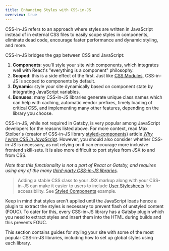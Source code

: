 ```yaml
---
title: Enhancing Styles with CSS-in-JS
overview: true
---
```


CSS-in-JS refers to an approach where styles are written in JavaScript instead of in external CSS files to easily scope styles in components, eliminate dead code, encourage faster performance and dynamic styling, and more.

CSS-in-JS bridges the gap between CSS and JavaScript:

1. **Components**: you'll style your site with components, which integrates well with React's "everything is a component" philosophy.
2. **Scoped**: this is a side effect of the first. Just like [CSS Modules](/docs/css-modules), CSS-in-JS is scoped to components by default.
3. **Dynamic**: style your site dynamically based on component state by integrating JavaScript variables.
4. **Bonuses**: many CSS-in-JS libraries generate unique class names which can help with caching, automatic vendor prefixes, timely loading of critical CSS, and implementing many other features, depending on the library you choose.

CSS-in-JS, while not required in Gatsby, is very popular among JavaScript developers for the reasons listed above. For more context, read Max Stoiber's (creator of CSS-in-JS library [styled-components](/docs/styled-components)) article [_Why I write CSS in JavaScript_](https://mxstbr.com/thoughts/css-in-js). However, you should also consider whether CSS-in-JS is necessary, as not relying on it can encourage more inclusive frontend skill-sets. It is also more difficult to port styles from JSX to and from CSS.

_Note that this functionality is not a part of React or Gatsby, and requires using any of the many [third-party CSS-in-JS libraries](https://github.com/MicheleBertoli/css-in-js#css-in-js)._

> Adding a stable CSS class to your JSX markup along with your CSS-in-JS can make it easier to users to include [User Stylesheets](https://www.viget.com/articles/inline-styles-user-style-sheets-and-accessibility) for accessibility. See [Styled Components](/docs/styled-components#enabling-user-stylesheets-with-a-stable-class-name) example.

Keep in mind that styles aren't applied until the JavaScript loads hence a plugin to extract the styles is necessary to prevent flash of unstyled content (FOUC). To cater for this, every CSS-in-JS library has a Gatsby plugin which you need to extract styles and insert them into the HTML during builds and this prevents FOUC.

This section contains guides for styling your site with some of the most popular CSS-in-JS libraries, including how to set up global styles using each library.

<GuideList slug={props.slug} />
